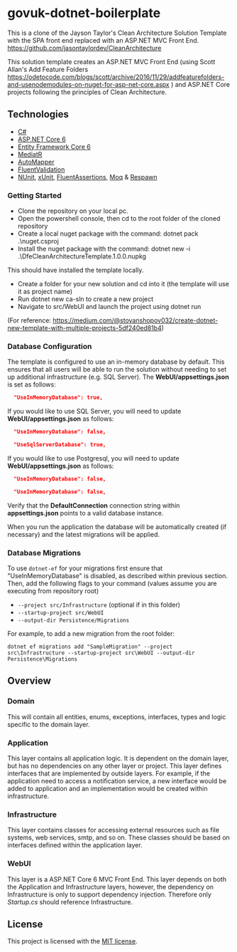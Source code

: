 # govuk-dotnet-boilerplate
This is a clone of the Jayson Taylor's Clean Architecture Solution Template with the SPA front end replaced with an ASP.NET MVC Front End.
https://github.com/jasontaylordev/CleanArchitecture

This solution template creates an ASP.NET MVC Front End (using Scott Allan's Add Feature Folders https://odetocode.com/blogs/scott/archive/2016/11/29/addfeaturefolders-and-usenodemodules-on-nuget-for-asp-net-core.aspx ) and ASP.NET Core projects following the principles of Clean Architecture. 

## Technologies

* [C#](https://docs.microsoft.com/en-us/aspnet/core/introduction-to-aspnet-core?view=aspnetcore-6.0)
* [ASP.NET Core 6](https://docs.microsoft.com/en-us/aspnet/core/introduction-to-aspnet-core?view=aspnetcore-6.0)
* [Entity Framework Core 6](https://docs.microsoft.com/en-us/ef/core/)
* [MediatR](https://github.com/jbogard/MediatR)
* [AutoMapper](https://automapper.org/)
* [FluentValidation](https://fluentvalidation.net/)
* [NUnit](https://nunit.org/), [xUnit](https://xunit.net/), [FluentAssertions](https://fluentassertions.com/), [Moq](https://github.com/moq) & [Respawn](https://github.com/jbogard/Respawn)

### Getting Started
* Clone the repository on your local pc.
* Open the powershell console, then cd to the root folder of the cloned repository 
* Create a local nuget package with the command: dotnet pack .\nuget.csproj
* Install the nuget package with the command: dotnet new -i .\DfeCleanArchitectureTemplate.1.0.0.nupkg

This should have installed the template locally.

* Create a folder for your new solution and cd into it (the template will use it as project name)
* Run dotnet new ca-sln to create a new project
* Navigate to src/WebUI and launch the project using dotnet run

(For reference: https://medium.com/@stoyanshopov032/create-dotnet-new-template-with-multiple-projects-5df240ed81b4)

### Database Configuration

The template is configured to use an in-memory database by default. This ensures that all users will be able to run the solution without needing to set up additional infrastructure (e.g. SQL Server). The **WebUI/appsettings.json** is set as follows:

```json
  "UseInMemoryDatabase": true,
```

If you would like to use SQL Server, you will need to update **WebUI/appsettings.json** as follows:

```json
  "UseInMemoryDatabase": false,
```
```json
  "UseSqlServerDatabase": true,
```

If you would like to use Postgresql, you will need to update **WebUI/appsettings.json** as follows:

```json
  "UseInMemoryDatabase": false,
```
```json
  "UseInMemoryDatabase": false,
```

Verify that the **DefaultConnection** connection string within **appsettings.json** points to a valid database instance. 

When you run the application the database will be automatically created (if necessary) and the latest migrations will be applied.

### Database Migrations

To use `dotnet-ef` for your migrations first ensure that "UseInMemoryDatabase" is disabled, as described within previous section.
Then, add the following flags to your command (values assume you are executing from repository root)

* `--project src/Infrastructure` (optional if in this folder)
* `--startup-project src/WebUI`
* `--output-dir Persistence/Migrations`

For example, to add a new migration from the root folder:

 `dotnet ef migrations add "SampleMigration" --project src\Infrastructure --startup-project src\WebUI --output-dir Persistence\Migrations`

## Overview

### Domain

This will contain all entities, enums, exceptions, interfaces, types and logic specific to the domain layer.

### Application

This layer contains all application logic. It is dependent on the domain layer, but has no dependencies on any other layer or project. This layer defines interfaces that are implemented by outside layers. For example, if the application need to access a notification service, a new interface would be added to application and an implementation would be created within infrastructure.

### Infrastructure

This layer contains classes for accessing external resources such as file systems, web services, smtp, and so on. These classes should be based on interfaces defined within the application layer.

### WebUI

This layer is a ASP.NET Core 6 MVC Front End. This layer depends on both the Application and Infrastructure layers, however, the dependency on Infrastructure is only to support dependency injection. Therefore only *Startup.cs* should reference Infrastructure.

## License

This project is licensed with the [MIT license](LICENSE).
